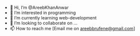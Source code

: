 - 👋 Hi, I’m @AreebKhanAnwar
- 👀 I’m interested in programming
- 🌱 I’m currently learning web-development
- 💞️ I’m looking to collaborate on ...
- 📫 How to reach me [Email me on areebbrufene@gmail.com]



